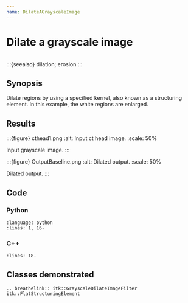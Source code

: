 ```yaml
---
name: DilateAGrayscaleImage
---
```


# Dilate a grayscale image

```{index} single: FlatStructuringElement single: GrayscaleDilateImageFilter pair: mathematical morphology; dilation
```

:::{seealso}
dilation; erosion
:::

## Synopsis

Dilate regions by using a specified kernel, also known as a structuring element. In this example, the white regions are enlarged.

## Results

:::{figure} cthead1.png
:alt: Input ct head image.
:scale: 50%

Input grayscale image.
:::

:::{figure} OutputBaseline.png
:alt: Dilated output.
:scale: 50%

Dilated output.
:::

## Code

### Python

```{literalinclude} Code.py
:language: python
:lines: 1, 16-
```

### C++

```{literalinclude} Code.cxx
:lines: 18-
```

## Classes demonstrated

```{eval-rst}
.. breathelink:: itk::GrayscaleDilateImageFilter itk::FlatStructuringElement
```
